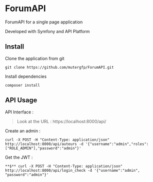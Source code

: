 # ForumAPI

ForumAPI for a single page application

Developed with Symfony and API Platform

## Install

  Clone the application from git

`git clone https://github.com/mutergfp/ForumAPI.git`

  Install dependencies

`composer install`

## API Usage

  API Interface :

> Look at the URL : https://localhost:8000/api/

  Create an admin :

`curl -X POST -H "Content-Type: application/json" http://localhost:8000/api/auteurs -d '{"username":"admin","roles": ["ROLE_ADMIN"],"password":"admin"}'`

  Get the JWT : 

`**$** curl -X POST -H "Content-Type: application/json" http://localhost:8000/api/login_check -d '{"username":"admin", "password":"admin"}'`
